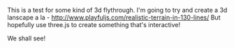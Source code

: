 This is a test for some kind of 3d flythrough.
I'm going to try and create a 3d lanscape a la - http://www.playfuljs.com/realistic-terrain-in-130-lines/
But hopefully use three.js to create something that's interactive!

We shall see!